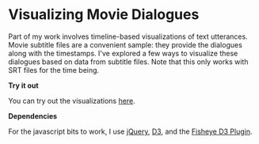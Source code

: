# Visualizing Movie Dialogues

Part of my work involves timeline-based visualizations of text
utterances.
Movie subtitle files are a convenient sample: they provide the dialogues
along with the timestamps.
I've explored a few ways to visualize these dialogues based on data from
subtitle files. 
Note that this only works with SRT files for the time being.


**Try it out**

You can try out the visualizations [here](http://web.ics.purdue.edu/~rchandr/subtitles/subtitles.html).


**Dependencies**

For the javascript bits to work, I use [jQuery](http://jquery.com/),
[D3](http://d3js.org/), and the [Fisheye D3 Plugin](https://github.com/d3/d3-plugins/tree/master/fisheye).

